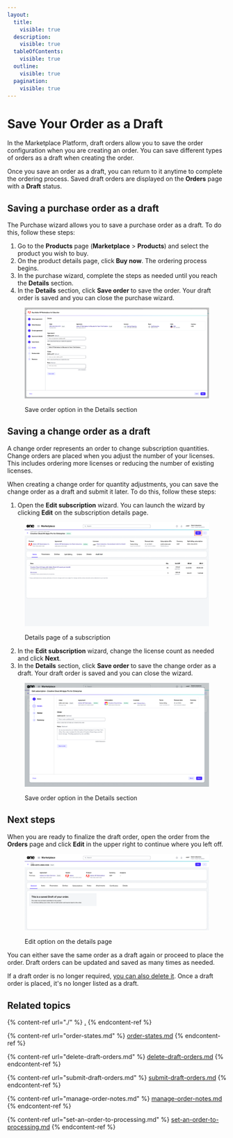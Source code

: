 ```yaml
---
layout:
  title:
    visible: true
  description:
    visible: true
  tableOfContents:
    visible: true
  outline:
    visible: true
  pagination:
    visible: true
---
```


# Save Your Order as a Draft

In the Marketplace Platform, draft orders allow you to save the order configuration when you are creating an order. You can save different types of orders as a draft when creating the order.

Once you save an order as a draft, you can return to it anytime to complete the ordering process. Saved draft orders are displayed on the **Orders** page with a **Draft** status.&#x20;

## Saving a purchase order as a draft

The Purchase wizard allows you to save a purchase order as a draft. To do this, follow these steps:

1. Go to the **Products** page (**Marketplace** > **Products**) and select the product you wish to buy.
2. On the product details page, click **Buy now**. The ordering process begins.
3. In the purchase wizard, complete the steps as needed until you reach the **Details** section.&#x20;
4. In the **Details** section, click **Save order** to save the order. Your draft order is saved and you can close the purchase wizard.&#x20;

<figure><img src="../../../.gitbook/assets/SaveDraftOrder.png" alt=""><figcaption><p>Save order option in the Details section</p></figcaption></figure>

## Saving a change order as a draft

A change order represents an order to change subscription quantities. Change orders are placed when you adjust the number of your licenses. This includes ordering more licenses or reducing the number of existing licenses. &#x20;

When creating a change order for quantity adjustments, you can save the change order as a draft and submit it later. To do this, follow these steps:

1. Open the **Edit subscription** wizard. You can launch the wizard by clicking **Edit** on the subscription details page.

<figure><img src="../../../.gitbook/assets/SubscriptionDetails_Adobe.png" alt=""><figcaption><p>Details page of a subscription</p></figcaption></figure>

2. In the **Edit subscription** wizard, change the license count as needed and click **Next**.&#x20;
3. In the **Details** section, click **Save order** to save the change order as a draft. Your draft order is saved and you can close the wizard.&#x20;

<figure><img src="../../../.gitbook/assets/EditSubsReduceQty (2).png" alt=""><figcaption><p>Save order option in the Details section</p></figcaption></figure>

## Next steps

When you are ready to finalize the draft order, open the order from the **Orders** page and click **Edit** in the upper right to continue where you left off.&#x20;

<figure><img src="../../../.gitbook/assets/DraftOrders (1).png" alt=""><figcaption><p>Edit option on the details page</p></figcaption></figure>

You can either save the same order as a draft again or proceed to place the order. Draft orders can be updated and saved as many times as needed.&#x20;

If a draft order is no longer required, [you can also delete it](delete-draft-orders.md). Once a draft order is placed, it's no longer listed as a draft.

## Related topics

{% content-ref url="./" %}
[.](./)
{% endcontent-ref %}

{% content-ref url="order-states.md" %}
[order-states.md](order-states.md)
{% endcontent-ref %}

{% content-ref url="delete-draft-orders.md" %}
[delete-draft-orders.md](delete-draft-orders.md)
{% endcontent-ref %}

{% content-ref url="submit-draft-orders.md" %}
[submit-draft-orders.md](submit-draft-orders.md)
{% endcontent-ref %}

{% content-ref url="manage-order-notes.md" %}
[manage-order-notes.md](manage-order-notes.md)
{% endcontent-ref %}

{% content-ref url="set-an-order-to-processing.md" %}
[set-an-order-to-processing.md](set-an-order-to-processing.md)
{% endcontent-ref %}
